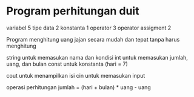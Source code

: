   # Program perhitungan duit

  variabel 5
  tipe data 2
  konstanta 1
  operator 3
  operator assigment 2

  

  Program menghitung uang jajan secara mudah dan tepat tanpa harus menghitung

  string untuk memasukan nama dan kondisi
  int untuk memasukan jumlah, uang, dan bulan
  const untuk konstanta (hari = 7)

  cout untuk menampilkan isi
  cin untuk memasukan input

  operasi perhitungan
  jumlah = (hari + bulan) * uang - uang
